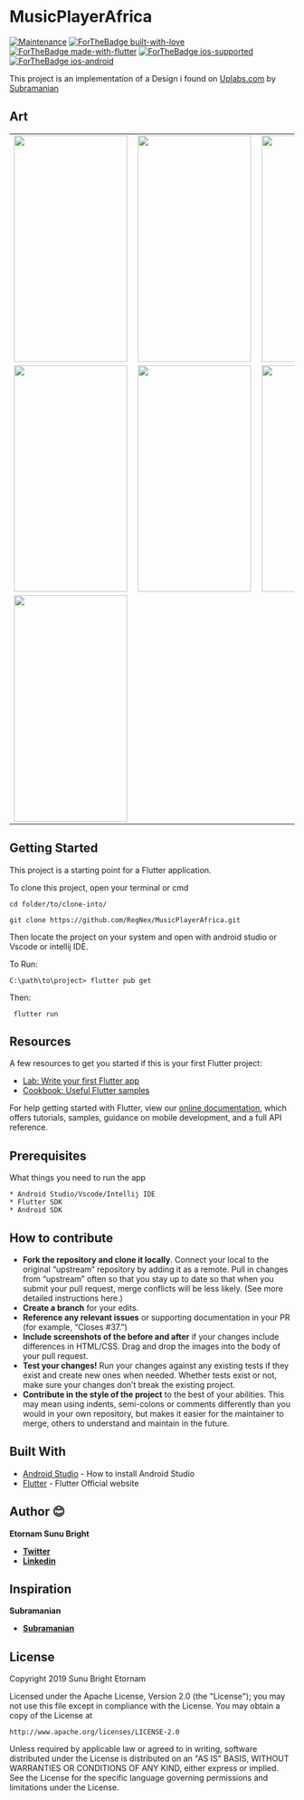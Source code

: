 # MusicPlayerAfrica

<p align="center">
    
[![Maintenance](https://img.shields.io/badge/Maintained%3F-yes-green.svg)](https://github.com/RegNex/MusicPlayerAfrica/graphs/commit-activity)
[![ForTheBadge built-with-love](http://ForTheBadge.com/images/badges/built-with-love.svg)](https://github.com/RegNex/)
[![ForTheBadge made-with-flutter](https://img.shields.io/badge/flutter-made%20with%20flutter-blue.svg)](https://flutter.dev)
[![ForTheBadge ios-supported](https://img.shields.io/badge/IOS-IOS%20Supported-lightgrey.svg)](https://flutter.dev)
[![ForTheBadge ios-android](https://img.shields.io/badge/android-android%20supported-green.svg)](https://flutter.dev)

</p>

This project is an implementation of a Design i found on [Uplabs.com](https://www.uplabs.com/posts/wallet-app-iphones) by [Subramanian](https://www.uplabs.com/subhu)

## Art


<table style="width:100%">
  <tr>
    <td><img align="left" src="https://raw.githubusercontent.com/RegNex/MusicPlayerAfrica/master/screenshot/art_1.png" width="200" height="400"/></td>
    <td><img src="https://raw.githubusercontent.com/RegNex/MusicPlayerAfrica/master/screenshot/art_2.png" width="200" height="400"/></td>
    <td><img align="left" src="https://raw.githubusercontent.com/RegNex/MusicPlayerAfrica/master/screenshot/art_3.png" width="200" height="400"/></td>
  </tr>
  <tr>
    <td><img src="https://raw.githubusercontent.com/RegNex/MusicPlayerAfrica/master/screenshot/art_4.png" width="200" height="400"/></td>
    <td><img align="left" src="https://raw.githubusercontent.com/RegNex/MusicPlayerAfrica/master/screenshot/art_5.png" width="200" height="400"/></td>
    <td><img src="https://raw.githubusercontent.com/RegNex/MusicPlayerAfrica/master/screenshot/art_6.png" width="200" height="400"/></td>
  </tr>
  <tr>
    <td><img align="left" src="https://raw.githubusercontent.com/RegNex/MusicPlayerAfrica/master/screenshot/art_7.png" width="200" height="400"/></td>
  </tr>
</table>











## Getting Started

This project is a starting point for a Flutter application.

To clone this project,
open your terminal or cmd

```
cd folder/to/clone-into/
```

```
git clone https://github.com/RegNex/MusicPlayerAfrica.git
```

Then
locate the project on your system and open with android studio or Vscode or intellij IDE.

To Run:

```
C:\path\to\project> flutter pub get

```

Then:

```
 flutter run

```


## Resources

A few resources to get you started if this is your first Flutter project:

- [Lab: Write your first Flutter app](https://flutter.io/docs/get-started/codelab)
- [Cookbook: Useful Flutter samples](https://flutter.io/docs/cookbook)

For help getting started with Flutter, view our
[online documentation](https://flutter.io/docs), which offers tutorials,
samples, guidance on mobile development, and a full API reference.

## Prerequisites

What things you need to run the app

```
* Android Studio/Vscode/Intellij IDE
* Flutter SDK
* Android SDK
```

## How to contribute

- **Fork the repository and clone it locally**. Connect your local to the original “upstream” repository by adding it as a remote. Pull in changes from “upstream” often so that you stay up to date so that when you submit your pull request, merge conflicts will be less likely. (See more detailed instructions here.)
- **Create a branch** for your edits.
- **Reference any relevant issues** or supporting documentation in your PR (for example, “Closes #37.”)
- **Include screenshots of the before and after** if your changes include differences in HTML/CSS. Drag and drop the images into the body of your pull request.
- **Test your changes!** Run your changes against any existing tests if they exist and create new ones when needed. Whether tests exist or not, make sure your changes don’t break the existing project.
- **Contribute in the style of the project** to the best of your abilities. This may mean using indents, semi-colons or comments differently than you would in your own repository, but makes it easier for the maintainer to merge, others to understand and maintain in the future.

## Built With

- [Android Studio](https://developer.android.com/studio/install) - How to install Android Studio
- [Flutter](https://flutter.io) - Flutter Official website

## Author 😊

**Etornam Sunu Bright**

- [**Twitter**](https://twitter.com/_regnex)
- [**Linkedin**](https://linkedin.com/in/etornam-sunu)

## Inspiration

**Subramanian**

- [**Subramanian**](https://www.uplabs.com/subhu)

## License

Copyright 2019 Sunu Bright Etornam

Licensed under the Apache License, Version 2.0 (the "License");
you may not use this file except in compliance with the License.
You may obtain a copy of the License at

    http://www.apache.org/licenses/LICENSE-2.0

Unless required by applicable law or agreed to in writing, software
distributed under the License is distributed on an "AS IS" BASIS,
WITHOUT WARRANTIES OR CONDITIONS OF ANY KIND, either express or implied.
See the License for the specific language governing permissions and
limitations under the License.

